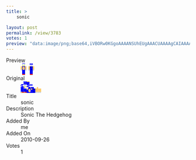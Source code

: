 ```yaml
---
title: >
    sonic

layout: post
permalink: /view/3783
votes: 1
preview: "data:image/png;base64,iVBORw0KGgoAAAANSUhEUgAAACUAAAAgCAIAAAAaMSbnAAAABnRSTlMA/wD/AP5AXyvrAAABJUlEQVRIie1W23GDMBDcy7gStXC0FNKKS7BJS9CCWkgHPn8IyacXkFiYj3hH45HE3q3uARaJ3OBBRChBRIr7CZy5iOSTwDnFfre4fQofuyss6yUprWW4mR5kcbmGpNJ54Un3C1CLpllho37B9FVm8aWV3qv7hWTs/Zyp64skGUPcDP6Mnk3fwDT76tjvOj+DN0fgxPnMvNdO8Gcc/f6p4Nxy2FfvOfTqN1+210u9Z8uX16/Qny0Qqr4WH3XXfU4w4/RjztZaY4y1Nn/s3j/N4ZgwgQHODWucQj5/G6I7hzFG7fXAoJMZOA36pZiYpHIPjsgtDEDmwaLnmrMwvMmozMfE/Ojv2Vvvrfef9eL7J1XkozvqgrN180P//4Zr+Uu98Y62xfwO64ixzPwtL84AAAAASUVORK5CYII="
---
```

<dl class="side-by-side">
<dt>Preview</dt>
<dd>
    <img class="preview" src="data:image/png;base64,iVBORw0KGgoAAAANSUhEUgAAACUAAAAgCAIAAAAaMSbnAAAABnRSTlMA/wD/AP5AXyvrAAABJUlEQVRIie1W23GDMBDcy7gStXC0FNKKS7BJS9CCWkgHPn8IyacXkFiYj3hH45HE3q3uARaJ3OBBRChBRIr7CZy5iOSTwDnFfre4fQofuyss6yUprWW4mR5kcbmGpNJ54Un3C1CLpllho37B9FVm8aWV3qv7hWTs/Zyp64skGUPcDP6Mnk3fwDT76tjvOj+DN0fgxPnMvNdO8Gcc/f6p4Nxy2FfvOfTqN1+210u9Z8uX16/Qny0Qqr4WH3XXfU4w4/RjztZaY4y1Nn/s3j/N4ZgwgQHODWucQj5/G6I7hzFG7fXAoJMZOA36pZiYpHIPjsgtDEDmwaLnmrMwvMmozMfE/Ojv2Vvvrfef9eL7J1XkozvqgrN180P//4Zr+Uu98Y62xfwO64ixzPwtL84AAAAASUVORK5CYII=">
</dd>
<dt>Original</dt>
<dd>
    <img class="preview" src="data:image/png;base64,iVBORw0KGgoAAAANSUhEUgAAAEAAAAAgCAYAAACinX6EAAABMElEQVR42u2YCw6DIAyGudPutDv1TpzFK3TObRGwL9ElPEryR1eMsd9KWwhBHYgf0fcYn6JC/8MBiAB0DQOgVg7AAXQPYE9oeeLzCBgLwFVHOce1KtKw89YhQ2gewDXndQjdAEiS3sG5YLRJjVLTAIqsXzqGwWYT1z/3u9EkeH0JDFLq9M1O9yWQC9NaANx7Wx0P4R9c5wAgk4pTiApb96i/fxdQyfleADHGTNMB8AiYPQL4+bjNnasK1POQ6PfcbtucZJMwNQ8nj+T+BKD8KAcwKgBb8wQZhFzTA8DC+dw2CQApaTqAmQAc80GXAKgq0CyA9IiD3NivY1kWduNvBWAL+SOAshN9f0t65WzWzvXjAX5VsUjvP03OYZXOWQCkVxVAudk5q/sBIAmgJgIsAF5zvSqkdaBS2QAAAABJRU5ErkJggg==">
</dd>
<dt>Title</dt>
<dd>sonic</dd>
<dt>Description</dt>
<dd>Sonic The Hedgehog</dd>
<dt>Added By</dt>
<dd>me</dd>
<dt>Added On</dt>
<dd>2010-09-26</dd>
<dt>Votes</dt>
<dd>1</dd>
</dl>

